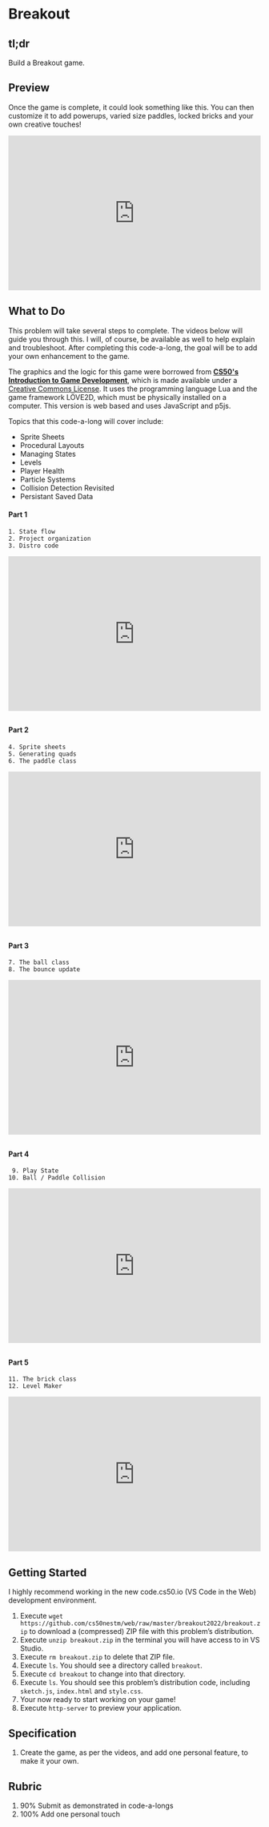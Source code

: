 # Breakout

## tl;dr
Build a Breakout game.

## Preview
Once the game is complete, it could look something like this. You can then customize it to add powerups, varied size paddles, locked bricks and your own creative touches!

<style type="text/css">
.iframe_container {
	position: relative;
	padding-bottom: 56.25%; 
	padding-top: 25px;
	height: 0;
	margin-bottom: 30px;
}

.iframe_container iframe {
	position: absolute;
	top: 0;
	left: 0;
	width: 100%;
	height: 100%;
}
</style>

<div class="iframe_container">
  <iframe src="https://www.youtube.com/embed/QQm50ZCrEVU?modestbranding=1&amp;rel=0&amp;showinfo=0" frameborder="0" allow="accelerometer; autoplay; encrypted-media; gyroscope; picture-in-picture" allowfullscreen=""> </iframe>
</div>

## What to Do
This problem will take several steps to complete. The videos below will guide you through this. I will, of course, be available as well to help explain and troubleshoot. After completing this code-a-long, the goal will be to add your own enhancement to the game.

The graphics and the logic for this game were borrowed from [**CS50's Introduction to Game Development**](https://cs50.harvard.edu/games/2018/), which is made available under a [Creative Commons License](https://cs50.harvard.edu/games/2018/license). It uses the programming language Lua and the game framework LÖVE2D, which must be physically installed on a computer. This version is web based and uses JavaScript and p5js.

Topics that this code-a-long will cover include:
* Sprite Sheets
* Procedural Layouts
* Managing States
* Levels
* Player Health
* Particle Systems
* Collision Detection Revisited 
* Persistant Saved Data

#### Part 1 
	1. State flow
	2. Project organization
	3. Distro code
	
<div class="iframe_container">
  <iframe src="https://www.youtube.com/embed/Bcb14cQtLZM?modestbranding=1&amp;rel=0&amp;showinfo=0" frameborder="0" allow="accelerometer; autoplay; encrypted-media; gyroscope; picture-in-picture" allowfullscreen=""> </iframe>
</div>

#### Part 2
	4. Sprite sheets
	5. Generating quads
	6. The paddle class
	
<div class="iframe_container">
  <iframe src="https://www.youtube.com/embed/x44u3vYMIlk?modestbranding=1&amp;rel=0&amp;showinfo=0" frameborder="0" allow="accelerometer; autoplay; encrypted-media; gyroscope; picture-in-picture" allowfullscreen=""> </iframe>
</div>
	
#### Part 3
	7. The ball class
	8. The bounce update
	
<div class="iframe_container">
  <iframe src="https://www.youtube.com/embed/Wkkbfx8Mzqs?modestbranding=1&amp;rel=0&amp;showinfo=0" frameborder="0" allow="accelerometer; autoplay; encrypted-media; gyroscope; picture-in-picture" allowfullscreen=""> </iframe>
</div>	

#### Part 4
	 9. Play State
	10. Ball / Paddle Collision
	
<div class="iframe_container">
  <iframe src="https://www.youtube.com/embed/Il6BX2hpxLM?modestbranding=1&amp;rel=0&amp;showinfo=0" frameborder="0" allow="accelerometer; autoplay; encrypted-media; gyroscope; picture-in-picture" allowfullscreen=""> </iframe>
</div>	

#### Part 5
	11. The brick class
	12. Level Maker

<div class="iframe_container">
  <iframe src="https://www.youtube.com/embed/EI0ZPPPN7Kg?modestbranding=1&amp;rel=0&amp;showinfo=0" frameborder="0" allow="accelerometer; autoplay; encrypted-media; gyroscope; picture-in-picture" allowfullscreen=""> </iframe>
</div>	

<!-- 
### Part 4
	9. The brick update
	
### Part 5
	10. The collision update
	 -->
	

<!-- #### Part 2
	3. Creating the bird class.
	4. Adding gravity
	5. Adding anti-gravity
	
<div class="iframe_container">
  <iframe src="https://www.youtube.com/embed/TTfw_ewULdw?modestbranding=1&amp;rel=0&amp;showinfo=0" frameborder="0" allow="accelerometer; autoplay; encrypted-media; gyroscope; picture-in-picture" allowfullscreen=""> </iframe>
</div>

		
#### Part 3
	6. Creating the pipe class.
	
<div class="iframe_container">
  <iframe src="https://www.youtube.com/embed/1Hho76hT48w?modestbranding=1&amp;rel=0&amp;showinfo=0" frameborder="0" allow="accelerometer; autoplay; encrypted-media; gyroscope; picture-in-picture" allowfullscreen=""> </iframe>
</div>	
	
#### Part 4	
	7. Infinite pipes.
	8. Pairs of pipes.
	
<div class="iframe_container">
  <iframe src="https://www.youtube.com/embed/cbgDjru5OGc?modestbranding=1&amp;rel=0&amp;showinfo=0" frameborder="0" allow="accelerometer; autoplay; encrypted-media; gyroscope; picture-in-picture" allowfullscreen=""> </iframe>
</div>	
	
	
#### Part 5
	9.  Controlling the placement of the pipe gap.
	10. Adding the collision algorithm.
	
<div class="iframe_container">
  <iframe src="https://www.youtube.com/embed/TAw4S1ANRvk?modestbranding=1&amp;rel=0&amp;showinfo=0" frameborder="0" allow="accelerometer; autoplay; encrypted-media; gyroscope; picture-in-picture" allowfullscreen=""> </iframe>
</div>		
		
#### Part 6	
	11. Using gameState
	12. Adding the title, countdown, play and done gameStates
	
<div class="iframe_container">
  <iframe src="https://www.youtube.com/embed/HH2wyDZHVTw?modestbranding=1&amp;rel=0&amp;showinfo=0" frameborder="0" allow="accelerometer; autoplay; encrypted-media; gyroscope; picture-in-picture" allowfullscreen=""> </iframe>
</div>	

#### Part 7
	13. Scoring points
	14. Audio update
	
*Note: In the video the sound doesn't play, but as soon as I stopped recording the sound played perfectly!*	
	
<div class="iframe_container">
  <iframe src="https://www.youtube.com/embed/sveIrq06gco?modestbranding=1&amp;rel=0&amp;showinfo=0" frameborder="0" allow="accelerometer; autoplay; encrypted-media; gyroscope; picture-in-picture" allowfullscreen=""> </iframe>
</div>	

Congratulations! You are all done! See if you can enhance it now and add additional levels! -->
	
## Getting Started
I highly recommend working in the new code.cs50.io (VS Code in the Web) development environment.

1. Execute `wget https://github.com/cs50nestm/web/raw/master/breakout2022/breakout.zip` to download a (compressed) ZIP file with this problem’s distribution.
5. Execute `unzip breakout.zip` in the terminal you will have access to in VS Studio.
6. Execute `rm breakout.zip` to delete that ZIP file.
7. Execute `ls`. You should see a directory called `breakout`.
8. Execute `cd breakout` to change into that directory.
9. Execute `ls`. You should see this problem’s distribution code, including `sketch.js`, `index.html` and `style.css`.
12. Your now ready to start working on your game!
13. Execute `http-server` to preview your application.

## Specification

1. Create the game, as per the videos, and add one personal feature, to make it your own.

## Rubric

1. 90% Submit as demonstrated in code-a-longs
2. 100% Add one personal touch
